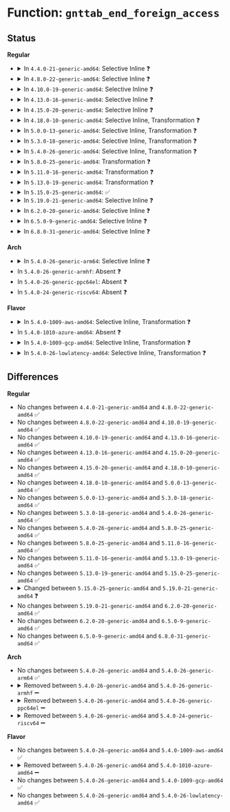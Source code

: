 # Function: <code>gnttab_end_foreign_access</code>

## Status
<b>Regular</b>
<ul>
<li>
<details>
<summary>In <code>4.4.0-21-generic-amd64</code>: Selective Inline ❓</summary>

```c
void gnttab_end_foreign_access(grant_ref_t ref, int readonly, long unsigned int page)
```

```json
{
  "name": "gnttab_end_foreign_access",
  "collision_type": "Unique Global",
  "inline_type": "Selective",
  "funcs": [
    {
      "addr": 18446744071583849056,
      "name": "gnttab_end_foreign_access",
      "external": true,
      "loc": "drivers/xen/grant-table.c:381",
      "file": "drivers/xen/grant-table.c",
      "inline": "not declared, inlined",
      "caller_inline": [],
      "caller_func": [
        "drivers/block/xen-blkfront.c:blkif_interrupt",
        "drivers/block/xen-blkfront.c:blkif_interrupt",
        "drivers/block/xen-blkfront.c:blkif_free",
        "drivers/block/xen-blkfront.c:blkif_free",
        "drivers/block/xen-blkfront.c:blkif_free",
        "drivers/block/xen-blkfront.c:blkif_free"
      ]
    }
  ],
  "symbols": [
    {
      "addr": 18446744071583849056,
      "name": "gnttab_end_foreign_access",
      "section": ".text",
      "bind": "STB_GLOBAL",
      "size": 361
    }
  ]
}
```
</details>
</li>
<li>
<details>
<summary>In <code>4.8.0-22-generic-amd64</code>: Selective Inline ❓</summary>

```c
void gnttab_end_foreign_access(grant_ref_t ref, int readonly, long unsigned int page)
```

```json
{
  "name": "gnttab_end_foreign_access",
  "collision_type": "Unique Global",
  "inline_type": "Selective",
  "funcs": [
    {
      "addr": 18446744071584178112,
      "name": "gnttab_end_foreign_access",
      "external": true,
      "loc": "drivers/xen/grant-table.c:380",
      "file": "drivers/xen/grant-table.c",
      "inline": "not declared, inlined",
      "caller_inline": [],
      "caller_func": [
        "drivers/block/xen-blkfront.c:blkif_interrupt",
        "drivers/block/xen-blkfront.c:blkif_interrupt",
        "drivers/block/xen-blkfront.c:blkif_free_ring",
        "drivers/block/xen-blkfront.c:blkif_free_ring",
        "drivers/block/xen-blkfront.c:blkif_free_ring",
        "drivers/block/xen-blkfront.c:blkif_free_ring"
      ]
    }
  ],
  "symbols": [
    {
      "addr": 18446744071584178112,
      "name": "gnttab_end_foreign_access",
      "section": ".text",
      "bind": "STB_GLOBAL",
      "size": 378
    }
  ]
}
```
</details>
</li>
<li>
<details>
<summary>In <code>4.10.0-19-generic-amd64</code>: Selective Inline ❓</summary>

```c
void gnttab_end_foreign_access(grant_ref_t ref, int readonly, long unsigned int page)
```

```json
{
  "name": "gnttab_end_foreign_access",
  "collision_type": "Unique Global",
  "inline_type": "Selective",
  "funcs": [
    {
      "addr": 18446744071584359488,
      "name": "gnttab_end_foreign_access",
      "external": true,
      "loc": "drivers/xen/grant-table.c:380",
      "file": "drivers/xen/grant-table.c",
      "inline": "not declared, inlined",
      "caller_inline": [],
      "caller_func": [
        "drivers/block/xen-blkfront.c:blkif_interrupt",
        "drivers/block/xen-blkfront.c:blkif_interrupt",
        "drivers/block/xen-blkfront.c:blkif_free_ring",
        "drivers/block/xen-blkfront.c:blkif_free_ring",
        "drivers/block/xen-blkfront.c:blkif_free_ring",
        "drivers/block/xen-blkfront.c:blkif_free_ring"
      ]
    }
  ],
  "symbols": [
    {
      "addr": 18446744071584359488,
      "name": "gnttab_end_foreign_access",
      "section": ".text",
      "bind": "STB_GLOBAL",
      "size": 377
    }
  ]
}
```
</details>
</li>
<li>
<details>
<summary>In <code>4.13.0-16-generic-amd64</code>: Selective Inline ❓</summary>

```c
void gnttab_end_foreign_access(grant_ref_t ref, int readonly, long unsigned int page)
```

```json
{
  "name": "gnttab_end_foreign_access",
  "collision_type": "Unique Global",
  "inline_type": "Selective",
  "funcs": [
    {
      "addr": 18446744071584441008,
      "name": "gnttab_end_foreign_access",
      "external": true,
      "loc": "drivers/xen/grant-table.c:381",
      "file": "drivers/xen/grant-table.c",
      "inline": "not declared, inlined",
      "caller_inline": [],
      "caller_func": [
        "drivers/block/xen-blkfront.c:blkif_interrupt",
        "drivers/block/xen-blkfront.c:blkif_interrupt",
        "drivers/block/xen-blkfront.c:blkif_free",
        "drivers/block/xen-blkfront.c:blkif_free",
        "drivers/block/xen-blkfront.c:blkif_free",
        "drivers/block/xen-blkfront.c:blkif_free"
      ]
    }
  ],
  "symbols": [
    {
      "addr": 18446744071584441008,
      "name": "gnttab_end_foreign_access",
      "section": ".text",
      "bind": "STB_GLOBAL",
      "size": 390
    }
  ]
}
```
</details>
</li>
<li>
<details>
<summary>In <code>4.15.0-20-generic-amd64</code>: Selective Inline ❓</summary>

```c
void gnttab_end_foreign_access(grant_ref_t ref, int readonly, long unsigned int page)
```

```json
{
  "name": "gnttab_end_foreign_access",
  "collision_type": "Unique Global",
  "inline_type": "Selective",
  "funcs": [
    {
      "addr": 18446744071584849328,
      "name": "gnttab_end_foreign_access",
      "external": true,
      "loc": "drivers/xen/grant-table.c:435",
      "file": "drivers/xen/grant-table.c",
      "inline": "not declared, inlined",
      "caller_inline": [],
      "caller_func": [
        "drivers/block/xen-blkfront.c:blkif_interrupt",
        "drivers/block/xen-blkfront.c:blkif_interrupt",
        "drivers/block/xen-blkfront.c:blkif_free",
        "drivers/block/xen-blkfront.c:blkif_free",
        "drivers/block/xen-blkfront.c:blkif_free",
        "drivers/block/xen-blkfront.c:blkif_free"
      ]
    }
  ],
  "symbols": [
    {
      "addr": 18446744071584849328,
      "name": "gnttab_end_foreign_access",
      "section": ".text",
      "bind": "STB_GLOBAL",
      "size": 390
    }
  ]
}
```
</details>
</li>
<li>
<details>
<summary>In <code>4.18.0-10-generic-amd64</code>: Selective Inline, Transformation ❓</summary>

```c
void gnttab_end_foreign_access(grant_ref_t ref, int readonly, long unsigned int page)
```

```json
{
  "name": "gnttab_end_foreign_access",
  "collision_type": "Unique Global",
  "inline_type": "Selective",
  "funcs": [
    {
      "addr": 0,
      "name": "gnttab_end_foreign_access",
      "external": true,
      "loc": "drivers/xen/grant-table.c:435",
      "file": "drivers/xen/grant-table.c",
      "inline": "not declared, inlined",
      "caller_inline": [],
      "caller_func": [
        "drivers/block/xen-blkfront.c:blkif_interrupt",
        "drivers/block/xen-blkfront.c:blkif_interrupt",
        "drivers/block/xen-blkfront.c:blkif_free",
        "drivers/block/xen-blkfront.c:blkif_free",
        "drivers/block/xen-blkfront.c:blkif_free",
        "drivers/block/xen-blkfront.c:blkif_free"
      ]
    }
  ],
  "symbols": [
    {
      "addr": 18446744071585084303,
      "name": "gnttab_end_foreign_access.cold.27",
      "section": ".text",
      "bind": "STB_LOCAL",
      "size": 52
    },
    {
      "addr": 18446744071585078224,
      "name": "gnttab_end_foreign_access",
      "section": ".text",
      "bind": "STB_GLOBAL",
      "size": 466
    }
  ]
}
```
</details>
</li>
<li>
<details>
<summary>In <code>5.0.0-13-generic-amd64</code>: Selective Inline, Transformation ❓</summary>

```c
void gnttab_end_foreign_access(grant_ref_t ref, int readonly, long unsigned int page)
```

```json
{
  "name": "gnttab_end_foreign_access",
  "collision_type": "Unique Global",
  "inline_type": "Selective",
  "funcs": [
    {
      "addr": 18446744071585188471,
      "name": "gnttab_end_foreign_access",
      "external": true,
      "loc": "drivers/xen/grant-table.c:439",
      "file": "drivers/xen/grant-table.c",
      "inline": "not declared, inlined",
      "caller_inline": [],
      "caller_func": [
        "drivers/block/xen-blkfront.c:blkfront_delay_work",
        "drivers/block/xen-blkfront.c:blkif_interrupt",
        "drivers/block/xen-blkfront.c:blkif_interrupt",
        "drivers/block/xen-blkfront.c:blkif_free",
        "drivers/block/xen-blkfront.c:blkif_free",
        "drivers/block/xen-blkfront.c:blkif_free",
        "drivers/block/xen-blkfront.c:blkif_free"
      ]
    }
  ],
  "symbols": [
    {
      "addr": 18446744071585194991,
      "name": "gnttab_end_foreign_access.cold.28",
      "section": ".text",
      "bind": "STB_LOCAL",
      "size": 52
    },
    {
      "addr": 18446744071585188208,
      "name": "gnttab_end_foreign_access",
      "section": ".text",
      "bind": "STB_GLOBAL",
      "size": 466
    }
  ]
}
```
</details>
</li>
<li>
<details>
<summary>In <code>5.3.0-18-generic-amd64</code>: Selective Inline, Transformation ❓</summary>

```c
void gnttab_end_foreign_access(grant_ref_t ref, int readonly, long unsigned int page)
```

```json
{
  "name": "gnttab_end_foreign_access",
  "collision_type": "Unique Global",
  "inline_type": "Selective",
  "funcs": [
    {
      "addr": 18446744071585400353,
      "name": "gnttab_end_foreign_access",
      "external": true,
      "loc": "drivers/xen/grant-table.c:439",
      "file": "drivers/xen/grant-table.c",
      "inline": "not declared, inlined",
      "caller_inline": [],
      "caller_func": [
        "drivers/block/xen-blkfront.c:blkfront_delay_work",
        "drivers/block/xen-blkfront.c:blkif_free_ring",
        "drivers/block/xen-blkfront.c:blkif_free_ring",
        "drivers/block/xen-blkfront.c:blkif_free_ring",
        "drivers/block/xen-blkfront.c:blkif_free_ring"
      ]
    }
  ],
  "symbols": [
    {
      "addr": 18446744071585407232,
      "name": "gnttab_end_foreign_access.cold",
      "section": ".text",
      "bind": "STB_LOCAL",
      "size": 52
    },
    {
      "addr": 18446744071585400080,
      "name": "gnttab_end_foreign_access",
      "section": ".text",
      "bind": "STB_GLOBAL",
      "size": 473
    }
  ]
}
```
</details>
</li>
<li>
<details>
<summary>In <code>5.4.0-26-generic-amd64</code>: Selective Inline, Transformation ❓</summary>

```c
void gnttab_end_foreign_access(grant_ref_t ref, int readonly, long unsigned int page)
```

```json
{
  "name": "gnttab_end_foreign_access",
  "collision_type": "Unique Global",
  "inline_type": "Selective",
  "funcs": [
    {
      "addr": 18446744071585541425,
      "name": "gnttab_end_foreign_access",
      "external": true,
      "loc": "drivers/xen/grant-table.c:439",
      "file": "drivers/xen/grant-table.c",
      "inline": "not declared, inlined",
      "caller_inline": [],
      "caller_func": [
        "drivers/block/xen-blkfront.c:blkfront_delay_work",
        "drivers/block/xen-blkfront.c:blkif_free_ring",
        "drivers/block/xen-blkfront.c:blkif_free_ring",
        "drivers/block/xen-blkfront.c:blkif_free_ring",
        "drivers/block/xen-blkfront.c:blkif_free_ring"
      ]
    }
  ],
  "symbols": [
    {
      "addr": 18446744071585547968,
      "name": "gnttab_end_foreign_access.cold",
      "section": ".text",
      "bind": "STB_LOCAL",
      "size": 52
    },
    {
      "addr": 18446744071585541152,
      "name": "gnttab_end_foreign_access",
      "section": ".text",
      "bind": "STB_GLOBAL",
      "size": 473
    }
  ]
}
```
</details>
</li>
<li>
<details>
<summary>In <code>5.8.0-25-generic-amd64</code>: Transformation ❓</summary>

```c
void gnttab_end_foreign_access(grant_ref_t ref, int readonly, long unsigned int page)
```

```json
{
  "name": "gnttab_end_foreign_access",
  "collision_type": "Unique Global",
  "inline_type": "No",
  "funcs": [
    {
      "addr": 0,
      "name": "gnttab_end_foreign_access",
      "external": true,
      "loc": "drivers/xen/grant-table.c:438",
      "file": "drivers/xen/grant-table.c",
      "inline": "seen, unknown",
      "caller_inline": [],
      "caller_func": [
        "drivers/block/xen-blkfront.c:purge_persistent_grants",
        "drivers/block/xen-blkfront.c:blkif_completion",
        "drivers/block/xen-blkfront.c:blkif_completion",
        "drivers/block/xen-blkfront.c:blkif_free_ring",
        "drivers/block/xen-blkfront.c:blkif_free_ring",
        "drivers/block/xen-blkfront.c:blkif_free_ring",
        "drivers/block/xen-blkfront.c:blkif_free_ring",
        "drivers/net/xen-netfront.c:xennet_disconnect_backend",
        "drivers/net/xen-netfront.c:xennet_disconnect_backend",
        "drivers/net/xen-netfront.c:xennet_release_rx_bufs",
        "drivers/net/xen-netfront.c:xennet_release_tx_bufs"
      ]
    }
  ],
  "symbols": [
    {
      "addr": 18446744071586266343,
      "name": "gnttab_end_foreign_access.cold",
      "section": ".text",
      "bind": "STB_LOCAL",
      "size": 97
    },
    {
      "addr": 18446744071586261424,
      "name": "gnttab_end_foreign_access",
      "section": ".text",
      "bind": "STB_GLOBAL",
      "size": 190
    }
  ]
}
```
</details>
</li>
<li>
<details>
<summary>In <code>5.11.0-16-generic-amd64</code>: Transformation ❓</summary>

```c
void gnttab_end_foreign_access(grant_ref_t ref, int readonly, long unsigned int page)
```

```json
{
  "name": "gnttab_end_foreign_access",
  "collision_type": "Unique Global",
  "inline_type": "No",
  "funcs": [
    {
      "addr": 0,
      "name": "gnttab_end_foreign_access",
      "external": true,
      "loc": "drivers/xen/grant-table.c:438",
      "file": "drivers/xen/grant-table.c",
      "inline": "seen, unknown",
      "caller_inline": [],
      "caller_func": [
        "drivers/block/xen-blkfront.c:purge_persistent_grants",
        "drivers/block/xen-blkfront.c:blkif_completion",
        "drivers/block/xen-blkfront.c:blkif_completion",
        "drivers/block/xen-blkfront.c:blkif_free_ring",
        "drivers/block/xen-blkfront.c:blkif_free_ring",
        "drivers/block/xen-blkfront.c:blkif_free_ring",
        "drivers/block/xen-blkfront.c:blkif_free_ring",
        "drivers/net/xen-netfront.c:xennet_disconnect_backend",
        "drivers/net/xen-netfront.c:xennet_disconnect_backend",
        "drivers/net/xen-netfront.c:xennet_release_rx_bufs",
        "drivers/net/xen-netfront.c:xennet_release_tx_bufs"
      ]
    }
  ],
  "symbols": [
    {
      "addr": 18446744071591447283,
      "name": "gnttab_end_foreign_access.cold",
      "section": ".text",
      "bind": "STB_LOCAL",
      "size": 97
    },
    {
      "addr": 18446744071586379584,
      "name": "gnttab_end_foreign_access",
      "section": ".text",
      "bind": "STB_GLOBAL",
      "size": 187
    }
  ]
}
```
</details>
</li>
<li>
<details>
<summary>In <code>5.13.0-19-generic-amd64</code>: Transformation ❓</summary>

```c
void gnttab_end_foreign_access(grant_ref_t ref, int readonly, long unsigned int page)
```

```json
{
  "name": "gnttab_end_foreign_access",
  "collision_type": "Unique Global",
  "inline_type": "No",
  "funcs": [
    {
      "addr": 0,
      "name": "gnttab_end_foreign_access",
      "external": true,
      "loc": "drivers/xen/grant-table.c:438",
      "file": "drivers/xen/grant-table.c",
      "inline": "seen, unknown",
      "caller_inline": [],
      "caller_func": [
        "drivers/block/xen-blkfront.c:blkfront_delay_work",
        "drivers/block/xen-blkfront.c:blkif_completion",
        "drivers/block/xen-blkfront.c:blkif_completion",
        "drivers/block/xen-blkfront.c:blkif_free_ring",
        "drivers/block/xen-blkfront.c:blkif_free_ring",
        "drivers/block/xen-blkfront.c:blkif_free_ring",
        "drivers/block/xen-blkfront.c:blkif_free_ring",
        "drivers/net/xen-netfront.c:xennet_disconnect_backend",
        "drivers/net/xen-netfront.c:xennet_disconnect_backend",
        "drivers/net/xen-netfront.c:xennet_disconnect_backend",
        "drivers/net/xen-netfront.c:xennet_disconnect_backend"
      ]
    }
  ],
  "symbols": [
    {
      "addr": 18446744071591388856,
      "name": "gnttab_end_foreign_access.cold",
      "section": ".text",
      "bind": "STB_LOCAL",
      "size": 303
    },
    {
      "addr": 18446744071586264992,
      "name": "gnttab_end_foreign_access",
      "section": ".text",
      "bind": "STB_GLOBAL",
      "size": 192
    }
  ]
}
```
</details>
</li>
<li>
<details>
<summary>In <code>5.15.0-25-generic-amd64</code>: ✅</summary>

```c
void gnttab_end_foreign_access(grant_ref_t ref, int readonly, long unsigned int page)
```

```json
{
  "name": "gnttab_end_foreign_access",
  "collision_type": "Unique Global",
  "inline_type": "No",
  "funcs": [
    {
      "addr": 18446744071586779152,
      "name": "gnttab_end_foreign_access",
      "external": true,
      "loc": "drivers/xen/grant-table.c:446",
      "file": "drivers/xen/grant-table.c",
      "inline": "seen, unknown",
      "caller_inline": [],
      "caller_func": [
        "drivers/block/xen-blkfront.c:blkif_free_ring",
        "drivers/block/xen-blkfront.c:blkif_free_ring",
        "drivers/block/xen-blkfront.c:blkif_free_ring",
        "drivers/block/xen-blkfront.c:blkif_free_ring",
        "drivers/net/xen-netfront.c:setup_netfront",
        "drivers/net/xen-netfront.c:setup_netfront",
        "drivers/net/xen-netfront.c:xennet_disconnect_backend",
        "drivers/net/xen-netfront.c:xennet_disconnect_backend",
        "drivers/net/xen-netfront.c:xennet_disconnect_backend",
        "drivers/net/xen-netfront.c:xennet_disconnect_backend"
      ]
    }
  ],
  "symbols": [
    {
      "addr": 18446744071586779152,
      "name": "gnttab_end_foreign_access",
      "section": ".text",
      "bind": "STB_GLOBAL",
      "size": 268
    }
  ]
}
```
</details>
</li>
<li>
<details>
<summary>In <code>5.19.0-21-generic-amd64</code>: Selective Inline ❓</summary>

```c
void gnttab_end_foreign_access(grant_ref_t ref, struct page * page)
```

```json
{
  "name": "gnttab_end_foreign_access",
  "collision_type": "Unique Global",
  "inline_type": "Selective",
  "funcs": [
    {
      "addr": 18446744071588058752,
      "name": "gnttab_end_foreign_access",
      "external": true,
      "loc": "drivers/xen/grant-table.c:587",
      "file": "drivers/xen/grant-table.c",
      "inline": "not declared, inlined",
      "caller_inline": [],
      "caller_func": [
        "drivers/xen/xenbus/xenbus_client.c:xenbus_teardown_ring",
        "drivers/block/xen-blkfront.c:blkif_free_ring",
        "drivers/block/xen-blkfront.c:blkif_free_ring",
        "drivers/block/xen-blkfront.c:blkif_free_ring",
        "drivers/net/xen-netfront.c:xennet_disconnect_backend",
        "drivers/net/xen-netfront.c:xennet_disconnect_backend",
        "drivers/net/xen-netfront.c:xennet_disconnect_backend",
        "drivers/net/xen-netfront.c:xennet_disconnect_backend"
      ]
    }
  ],
  "symbols": [
    {
      "addr": 18446744071588058752,
      "name": "gnttab_end_foreign_access",
      "section": ".text",
      "bind": "STB_GLOBAL",
      "size": 239
    }
  ]
}
```
</details>
</li>
<li>
<details>
<summary>In <code>6.2.0-20-generic-amd64</code>: Selective Inline ❓</summary>

```c
void gnttab_end_foreign_access(grant_ref_t ref, struct page * page)
```

```json
{
  "name": "gnttab_end_foreign_access",
  "collision_type": "Unique Global",
  "inline_type": "Selective",
  "funcs": [
    {
      "addr": 18446744071589439456,
      "name": "gnttab_end_foreign_access",
      "external": true,
      "loc": "drivers/xen/grant-table.c:587",
      "file": "drivers/xen/grant-table.c",
      "inline": "not declared, inlined",
      "caller_inline": [],
      "caller_func": [
        "drivers/xen/xenbus/xenbus_client.c:xenbus_teardown_ring",
        "drivers/block/xen-blkfront.c:blkif_free_ring",
        "drivers/block/xen-blkfront.c:blkif_free_ring",
        "drivers/block/xen-blkfront.c:blkif_free_ring",
        "drivers/net/xen-netfront.c:xennet_disconnect_backend",
        "drivers/net/xen-netfront.c:xennet_disconnect_backend",
        "drivers/net/xen-netfront.c:xennet_disconnect_backend",
        "drivers/net/xen-netfront.c:xennet_disconnect_backend"
      ]
    }
  ],
  "symbols": [
    {
      "addr": 18446744071589439456,
      "name": "gnttab_end_foreign_access",
      "section": ".text",
      "bind": "STB_GLOBAL",
      "size": 239
    }
  ]
}
```
</details>
</li>
<li>
<details>
<summary>In <code>6.5.0-9-generic-amd64</code>: Selective Inline ❓</summary>

```c
void gnttab_end_foreign_access(grant_ref_t ref, struct page * page)
```

```json
{
  "name": "gnttab_end_foreign_access",
  "collision_type": "Unique Global",
  "inline_type": "Selective",
  "funcs": [
    {
      "addr": 18446744071589738896,
      "name": "gnttab_end_foreign_access",
      "external": true,
      "loc": "drivers/xen/grant-table.c:605",
      "file": "drivers/xen/grant-table.c",
      "inline": "not declared, inlined",
      "caller_inline": [],
      "caller_func": [
        "drivers/xen/xenbus/xenbus_client.c:xenbus_teardown_ring",
        "drivers/block/xen-blkfront.c:blkif_free_ring",
        "drivers/block/xen-blkfront.c:blkif_free_ring",
        "drivers/block/xen-blkfront.c:blkif_free_ring",
        "drivers/net/xen-netfront.c:xennet_disconnect_backend",
        "drivers/net/xen-netfront.c:xennet_disconnect_backend",
        "drivers/net/xen-netfront.c:xennet_disconnect_backend",
        "drivers/net/xen-netfront.c:xennet_disconnect_backend"
      ]
    }
  ],
  "symbols": [
    {
      "addr": 18446744071589738896,
      "name": "gnttab_end_foreign_access",
      "section": ".text",
      "bind": "STB_GLOBAL",
      "size": 239
    }
  ]
}
```
</details>
</li>
<li>
<details>
<summary>In <code>6.8.0-31-generic-amd64</code>: Selective Inline ❓</summary>

```c
void gnttab_end_foreign_access(grant_ref_t ref, struct page * page)
```

```json
{
  "name": "gnttab_end_foreign_access",
  "collision_type": "Unique Global",
  "inline_type": "Selective",
  "funcs": [
    {
      "addr": 18446744071590076880,
      "name": "gnttab_end_foreign_access",
      "external": true,
      "loc": "drivers/xen/grant-table.c:603",
      "file": "drivers/xen/grant-table.c",
      "inline": "not declared, inlined",
      "caller_inline": [],
      "caller_func": [
        "drivers/xen/xenbus/xenbus_client.c:xenbus_teardown_ring",
        "drivers/block/xen-blkfront.c:blkif_free_ring",
        "drivers/block/xen-blkfront.c:blkif_free_ring",
        "drivers/block/xen-blkfront.c:blkif_free_ring",
        "drivers/net/xen-netfront.c:xennet_disconnect_backend",
        "drivers/net/xen-netfront.c:xennet_disconnect_backend",
        "drivers/net/xen-netfront.c:xennet_disconnect_backend",
        "drivers/net/xen-netfront.c:xennet_disconnect_backend"
      ]
    }
  ],
  "symbols": [
    {
      "addr": 18446744071590076880,
      "name": "gnttab_end_foreign_access",
      "section": ".text",
      "bind": "STB_GLOBAL",
      "size": 236
    }
  ]
}
```
</details>
</li>
</ul>
<b>Arch</b>
<ul>
<li>
<details>
<summary>In <code>5.4.0-26-generic-arm64</code>: Selective Inline ❓</summary>

```c
void gnttab_end_foreign_access(grant_ref_t ref, int readonly, long unsigned int page)
```

```json
{
  "name": "gnttab_end_foreign_access",
  "collision_type": "Unique Global",
  "inline_type": "Selective",
  "funcs": [
    {
      "addr": 18446603336498207024,
      "name": "gnttab_end_foreign_access",
      "external": true,
      "loc": "drivers/xen/grant-table.c:439",
      "file": "drivers/xen/grant-table.c",
      "inline": "not declared, inlined",
      "caller_inline": [],
      "caller_func": [
        "drivers/block/xen-blkfront.c:blkfront_delay_work",
        "drivers/block/xen-blkfront.c:blkif_free_ring",
        "drivers/block/xen-blkfront.c:blkif_free_ring",
        "drivers/block/xen-blkfront.c:blkif_free_ring",
        "drivers/block/xen-blkfront.c:blkif_free_ring"
      ]
    }
  ],
  "symbols": [
    {
      "addr": 18446603336498207024,
      "name": "gnttab_end_foreign_access",
      "section": ".text",
      "bind": "STB_GLOBAL",
      "size": 580
    }
  ]
}
```
</details>
</li>
<li>
In <code>5.4.0-26-generic-armhf</code>: Absent ❓
</li>
<li>
In <code>5.4.0-26-generic-ppc64el</code>: Absent ❓
</li>
<li>
In <code>5.4.0-24-generic-riscv64</code>: Absent ❓
</li>
</ul>
<b>Flavor</b>
<ul>
<li>
<details>
<summary>In <code>5.4.0-1009-aws-amd64</code>: Selective Inline, Transformation ❓</summary>

```c
void gnttab_end_foreign_access(grant_ref_t ref, int readonly, long unsigned int page)
```

```json
{
  "name": "gnttab_end_foreign_access",
  "collision_type": "Unique Global",
  "inline_type": "Selective",
  "funcs": [
    {
      "addr": 18446744071585303457,
      "name": "gnttab_end_foreign_access",
      "external": true,
      "loc": "drivers/xen/grant-table.c:439",
      "file": "drivers/xen/grant-table.c",
      "inline": "not declared, inlined",
      "caller_inline": [],
      "caller_func": [
        "drivers/block/xen-blkfront.c:blkfront_delay_work",
        "drivers/block/xen-blkfront.c:blkif_free_ring",
        "drivers/block/xen-blkfront.c:blkif_free_ring",
        "drivers/block/xen-blkfront.c:blkif_free_ring",
        "drivers/block/xen-blkfront.c:blkif_free_ring"
      ]
    }
  ],
  "symbols": [
    {
      "addr": 18446744071585310000,
      "name": "gnttab_end_foreign_access.cold",
      "section": ".text",
      "bind": "STB_LOCAL",
      "size": 52
    },
    {
      "addr": 18446744071585303184,
      "name": "gnttab_end_foreign_access",
      "section": ".text",
      "bind": "STB_GLOBAL",
      "size": 473
    }
  ]
}
```
</details>
</li>
<li>
In <code>5.4.0-1010-azure-amd64</code>: Absent ❓
</li>
<li>
<details>
<summary>In <code>5.4.0-1009-gcp-amd64</code>: Selective Inline, Transformation ❓</summary>

```c
void gnttab_end_foreign_access(grant_ref_t ref, int readonly, long unsigned int page)
```

```json
{
  "name": "gnttab_end_foreign_access",
  "collision_type": "Unique Global",
  "inline_type": "Selective",
  "funcs": [
    {
      "addr": 18446744071585491825,
      "name": "gnttab_end_foreign_access",
      "external": true,
      "loc": "drivers/xen/grant-table.c:439",
      "file": "drivers/xen/grant-table.c",
      "inline": "not declared, inlined",
      "caller_inline": [],
      "caller_func": [
        "drivers/block/xen-blkfront.c:blkfront_delay_work",
        "drivers/block/xen-blkfront.c:blkif_free_ring",
        "drivers/block/xen-blkfront.c:blkif_free_ring",
        "drivers/block/xen-blkfront.c:blkif_free_ring",
        "drivers/block/xen-blkfront.c:blkif_free_ring"
      ]
    }
  ],
  "symbols": [
    {
      "addr": 18446744071585498368,
      "name": "gnttab_end_foreign_access.cold",
      "section": ".text",
      "bind": "STB_LOCAL",
      "size": 52
    },
    {
      "addr": 18446744071585491552,
      "name": "gnttab_end_foreign_access",
      "section": ".text",
      "bind": "STB_GLOBAL",
      "size": 473
    }
  ]
}
```
</details>
</li>
<li>
<details>
<summary>In <code>5.4.0-26-lowlatency-amd64</code>: Selective Inline, Transformation ❓</summary>

```c
void gnttab_end_foreign_access(grant_ref_t ref, int readonly, long unsigned int page)
```

```json
{
  "name": "gnttab_end_foreign_access",
  "collision_type": "Unique Global",
  "inline_type": "Selective",
  "funcs": [
    {
      "addr": 18446744071585599825,
      "name": "gnttab_end_foreign_access",
      "external": true,
      "loc": "drivers/xen/grant-table.c:439",
      "file": "drivers/xen/grant-table.c",
      "inline": "not declared, inlined",
      "caller_inline": [],
      "caller_func": [
        "drivers/block/xen-blkfront.c:blkfront_delay_work",
        "drivers/block/xen-blkfront.c:blkif_free_ring",
        "drivers/block/xen-blkfront.c:blkif_free_ring",
        "drivers/block/xen-blkfront.c:blkif_free_ring",
        "drivers/block/xen-blkfront.c:blkif_free_ring"
      ]
    }
  ],
  "symbols": [
    {
      "addr": 18446744071585606400,
      "name": "gnttab_end_foreign_access.cold",
      "section": ".text",
      "bind": "STB_LOCAL",
      "size": 52
    },
    {
      "addr": 18446744071585599552,
      "name": "gnttab_end_foreign_access",
      "section": ".text",
      "bind": "STB_GLOBAL",
      "size": 473
    }
  ]
}
```
</details>
</li>
</ul>

## Differences
<b>Regular</b>
<ul>
<li>
No changes between <code>4.4.0-21-generic-amd64</code> and <code>4.8.0-22-generic-amd64</code> ✅
</li>
<li>
No changes between <code>4.8.0-22-generic-amd64</code> and <code>4.10.0-19-generic-amd64</code> ✅
</li>
<li>
No changes between <code>4.10.0-19-generic-amd64</code> and <code>4.13.0-16-generic-amd64</code> ✅
</li>
<li>
No changes between <code>4.13.0-16-generic-amd64</code> and <code>4.15.0-20-generic-amd64</code> ✅
</li>
<li>
No changes between <code>4.15.0-20-generic-amd64</code> and <code>4.18.0-10-generic-amd64</code> ✅
</li>
<li>
No changes between <code>4.18.0-10-generic-amd64</code> and <code>5.0.0-13-generic-amd64</code> ✅
</li>
<li>
No changes between <code>5.0.0-13-generic-amd64</code> and <code>5.3.0-18-generic-amd64</code> ✅
</li>
<li>
No changes between <code>5.3.0-18-generic-amd64</code> and <code>5.4.0-26-generic-amd64</code> ✅
</li>
<li>
No changes between <code>5.4.0-26-generic-amd64</code> and <code>5.8.0-25-generic-amd64</code> ✅
</li>
<li>
No changes between <code>5.8.0-25-generic-amd64</code> and <code>5.11.0-16-generic-amd64</code> ✅
</li>
<li>
No changes between <code>5.11.0-16-generic-amd64</code> and <code>5.13.0-19-generic-amd64</code> ✅
</li>
<li>
No changes between <code>5.13.0-19-generic-amd64</code> and <code>5.15.0-25-generic-amd64</code> ✅
</li>
<li>
<details>
<summary>Changed between <code>5.15.0-25-generic-amd64</code> and <code>5.19.0-21-generic-amd64</code> ❓</summary>
<ul>
<li>
<b>Param removed. </b>
<code>int readonly</code>
</li>
<li>
<b>Param reordered. </b>
<code>ref, readonly, page</code> ➡️ <code>ref, page</code>
</li>
<li>
<b>Param type changed. </b>
<code>long unsigned int page</code> ➡️ <code>struct page * page</code>
</li>
</ul>
</details>
</li>
<li>
No changes between <code>5.19.0-21-generic-amd64</code> and <code>6.2.0-20-generic-amd64</code> ✅
</li>
<li>
No changes between <code>6.2.0-20-generic-amd64</code> and <code>6.5.0-9-generic-amd64</code> ✅
</li>
<li>
No changes between <code>6.5.0-9-generic-amd64</code> and <code>6.8.0-31-generic-amd64</code> ✅
</li>
</ul>
<b>Arch</b>
<ul>
<li>
No changes between <code>5.4.0-26-generic-amd64</code> and <code>5.4.0-26-generic-arm64</code> ✅
</li>
<li>
<details>
<summary>Removed between <code>5.4.0-26-generic-amd64</code> and <code>5.4.0-26-generic-armhf</code> ➖</summary>

```c
void gnttab_end_foreign_access(grant_ref_t ref, int readonly, long unsigned int page)
```
</details>
</li>
<li>
<details>
<summary>Removed between <code>5.4.0-26-generic-amd64</code> and <code>5.4.0-26-generic-ppc64el</code> ➖</summary>

```c
void gnttab_end_foreign_access(grant_ref_t ref, int readonly, long unsigned int page)
```
</details>
</li>
<li>
<details>
<summary>Removed between <code>5.4.0-26-generic-amd64</code> and <code>5.4.0-24-generic-riscv64</code> ➖</summary>

```c
void gnttab_end_foreign_access(grant_ref_t ref, int readonly, long unsigned int page)
```
</details>
</li>
</ul>
<b>Flavor</b>
<ul>
<li>
No changes between <code>5.4.0-26-generic-amd64</code> and <code>5.4.0-1009-aws-amd64</code> ✅
</li>
<li>
<details>
<summary>Removed between <code>5.4.0-26-generic-amd64</code> and <code>5.4.0-1010-azure-amd64</code> ➖</summary>

```c
void gnttab_end_foreign_access(grant_ref_t ref, int readonly, long unsigned int page)
```
</details>
</li>
<li>
No changes between <code>5.4.0-26-generic-amd64</code> and <code>5.4.0-1009-gcp-amd64</code> ✅
</li>
<li>
No changes between <code>5.4.0-26-generic-amd64</code> and <code>5.4.0-26-lowlatency-amd64</code> ✅
</li>
</ul>
